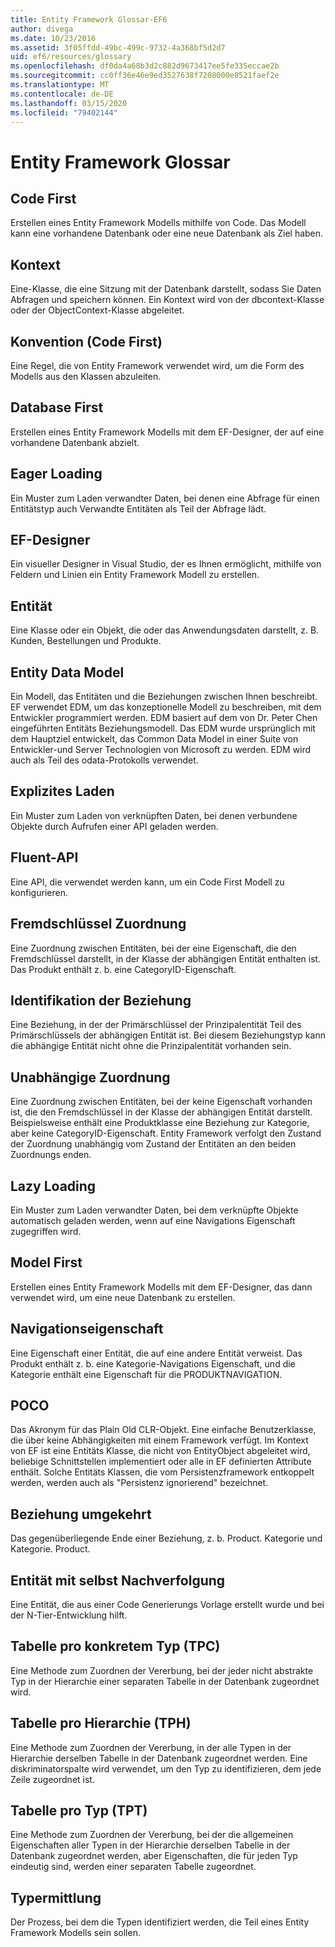 ```yaml
---
title: Entity Framework Glossar-EF6
author: divega
ms.date: 10/23/2016
ms.assetid: 3f05ffdd-49bc-499c-9732-4a368bf5d2d7
uid: ef6/resources/glossary
ms.openlocfilehash: df0da4a68b3d2c882d9673417ee5fe335eccae2b
ms.sourcegitcommit: cc0ff36e46e9ed3527638f7208000e8521faef2e
ms.translationtype: MT
ms.contentlocale: de-DE
ms.lasthandoff: 03/15/2020
ms.locfileid: "79402144"
---
```

# <a name="entity-framework-glossary"></a>Entity Framework Glossar
## <a name="code-first"></a>Code First
Erstellen eines Entity Framework Modells mithilfe von Code. Das Modell kann eine vorhandene Datenbank oder eine neue Datenbank als Ziel haben.

## <a name="context"></a>Kontext
Eine-Klasse, die eine Sitzung mit der Datenbank darstellt, sodass Sie Daten Abfragen und speichern können. Ein Kontext wird von der dbcontext-Klasse oder der ObjectContext-Klasse abgeleitet.

## <a name="convention-code-first"></a>Konvention (Code First)
Eine Regel, die von Entity Framework verwendet wird, um die Form des Modells aus den Klassen abzuleiten.

## <a name="database-first"></a>Database First
Erstellen eines Entity Framework Modells mit dem EF-Designer, der auf eine vorhandene Datenbank abzielt.

## <a name="eager-loading"></a>Eager Loading
Ein Muster zum Laden verwandter Daten, bei denen eine Abfrage für einen Entitätstyp auch Verwandte Entitäten als Teil der Abfrage lädt.

## <a name="ef-designer"></a>EF-Designer
Ein visueller Designer in Visual Studio, der es Ihnen ermöglicht, mithilfe von Feldern und Linien ein Entity Framework Modell zu erstellen.

## <a name="entity"></a>Entität
Eine Klasse oder ein Objekt, die oder das Anwendungsdaten darstellt, z. B. Kunden, Bestellungen und Produkte.

## <a name="entity-data-model"></a>Entity Data Model
Ein Modell, das Entitäten und die Beziehungen zwischen Ihnen beschreibt. EF verwendet EDM, um das konzeptionelle Modell zu beschreiben, mit dem Entwickler programmiert werden. EDM basiert auf dem von Dr. Peter Chen eingeführten Entitäts Beziehungsmodell. Das EDM wurde ursprünglich mit dem Hauptziel entwickelt, das Common Data Model in einer Suite von Entwickler-und Server Technologien von Microsoft zu werden. EDM wird auch als Teil des odata-Protokolls verwendet.

## <a name="explicit-loading"></a>Explizites Laden
Ein Muster zum Laden von verknüpften Daten, bei denen verbundene Objekte durch Aufrufen einer API geladen werden.

## <a name="fluent-api"></a>Fluent-API
Eine API, die verwendet werden kann, um ein Code First Modell zu konfigurieren.

## <a name="foreign-key-association"></a>Fremdschlüssel Zuordnung
Eine Zuordnung zwischen Entitäten, bei der eine Eigenschaft, die den Fremdschlüssel darstellt, in der Klasse der abhängigen Entität enthalten ist. Das Produkt enthält z. b. eine CategoryID-Eigenschaft.

## <a name="identifying-relationship"></a>Identifikation der Beziehung
Eine Beziehung, in der der Primärschlüssel der Prinzipalentität Teil des Primärschlüssels der abhängigen Entität ist. Bei diesem Beziehungstyp kann die abhängige Entität nicht ohne die Prinzipalentität vorhanden sein.

## <a name="independent-association"></a>Unabhängige Zuordnung
Eine Zuordnung zwischen Entitäten, bei der keine Eigenschaft vorhanden ist, die den Fremdschlüssel in der Klasse der abhängigen Entität darstellt. Beispielsweise enthält eine Produktklasse eine Beziehung zur Kategorie, aber keine CategoryID-Eigenschaft. Entity Framework verfolgt den Zustand der Zuordnung unabhängig vom Zustand der Entitäten an den beiden Zuordnungs enden.

## <a name="lazy-loading"></a>Lazy Loading
Ein Muster zum Laden verwandter Daten, bei dem verknüpfte Objekte automatisch geladen werden, wenn auf eine Navigations Eigenschaft zugegriffen wird.

## <a name="model-first"></a>Model First
Erstellen eines Entity Framework Modells mit dem EF-Designer, das dann verwendet wird, um eine neue Datenbank zu erstellen.

## <a name="navigation-property"></a>Navigationseigenschaft
Eine Eigenschaft einer Entität, die auf eine andere Entität verweist. Das Produkt enthält z. b. eine Kategorie-Navigations Eigenschaft, und die Kategorie enthält eine Eigenschaft für die PRODUKTNAVIGATION.

## <a name="poco"></a>POCO
Das Akronym für das Plain Old CLR-Objekt. Eine einfache Benutzerklasse, die über keine Abhängigkeiten mit einem Framework verfügt. Im Kontext von EF ist eine Entitäts Klasse, die nicht von EntityObject abgeleitet wird, beliebige Schnittstellen implementiert oder alle in EF definierten Attribute enthält. Solche Entitäts Klassen, die vom Persistenzframework entkoppelt werden, werden auch als "Persistenz ignorierend" bezeichnet.  

## <a name="relationship-inverse"></a>Beziehung umgekehrt
Das gegenüberliegende Ende einer Beziehung, z. b. Product. Kategorie und Kategorie. Product.

## <a name="self-tracking-entity"></a>Entität mit selbst Nachverfolgung
Eine Entität, die aus einer Code Generierungs Vorlage erstellt wurde und bei der N-Tier-Entwicklung hilft.

## <a name="table-per-concrete-type-tpc"></a>Tabelle pro konkretem Typ (TPC)
Eine Methode zum Zuordnen der Vererbung, bei der jeder nicht abstrakte Typ in der Hierarchie einer separaten Tabelle in der Datenbank zugeordnet wird.

## <a name="table-per-hierarchy-tph"></a>Tabelle pro Hierarchie (TPH)
Eine Methode zum Zuordnen der Vererbung, in der alle Typen in der Hierarchie derselben Tabelle in der Datenbank zugeordnet werden. Eine diskriminatorspalte wird verwendet, um den Typ zu identifizieren, dem jede Zeile zugeordnet ist.

## <a name="table-per-type-tpt"></a>Tabelle pro Typ (TPT)
Eine Methode zum Zuordnen der Vererbung, bei der die allgemeinen Eigenschaften aller Typen in der Hierarchie derselben Tabelle in der Datenbank zugeordnet werden, aber Eigenschaften, die für jeden Typ eindeutig sind, werden einer separaten Tabelle zugeordnet.

## <a name="type-discovery"></a>Typermittlung
Der Prozess, bei dem die Typen identifiziert werden, die Teil eines Entity Framework Modells sein sollen.
